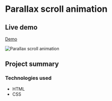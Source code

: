 # Parallax scroll animation

## Live demo
[Demo](https://parallax-scrolls.netlify.app/)

![Parallax scroll animation](https://res.cloudinary.com/dgm9zfiuo/image/upload/v1698863286/Portfolio%20projects/view_q8j8vk.png)

## Project summary

### Technologies used
* HTML
* CSS
